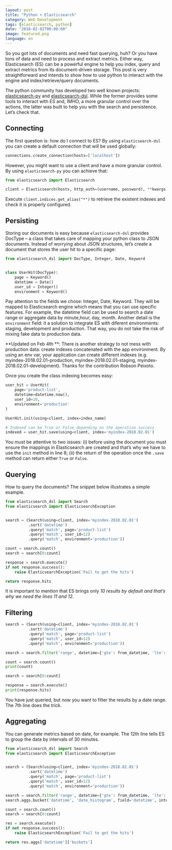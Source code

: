 ```yaml
---
layout: post
title: "Python + Elasticsearch"
category: Web Development
tags: [elasticsearch, python]
date: "2018-02-02T00:00:00"
image: featured.png
language: en
---
```


So you got lots of documents and need fast querying, huh? Or you have tons of data and need to process and extract metrics. Either way, Elasticsearch (ES) can be a powerful engine to help you index, query and extract metrics from its document-driven storage. This post is very straightforward and intends to show how to use python to interact with the engine and index/retrieve/query documents.

The python community has developed two well known projects: [elasticsearch-py](http://elasticsearch-py.readthedocs.io/) and [elasticsearch-dsl](http://elasticsearch-dsl.readthedocs.io/). While the former provides some tools to interact with ES and, IMHO, a more granular control over the actions, the latter was built to help you with the search and persistence. Let’s check that.

## Connecting

The first question is: how do I connect to ES? By using `elasticsearch-dsl` you can create a default connection that will be used globally:

```python
connections.create_connection(hosts=['localhost'])
```

However, you might want to use a client and have a more granular control. By using `elasticsearch-py` you can achieve that:

```python
from elasticsearch import Elasticsearch

client = Elasticsearch(hosts, http_auth=(username, password), **kwargs)
```

Execute `client.indices.get_alias("*")` to retrieve the existent indexes and check it is properly configured.

## Persisting

Storing our documents is easy because `elasticsearch-dsl` provides DocType – a class that takes care of mapping your python class to JSON documents. Instead of worrying about JSON structures, let’s create a document that stores the user hit to a specific page:

```python
from elasticsearch_dsl import DocType, Integer, Date, Keyword


class UserHit(DocType):
    page = Keyword()
    datetime = Date()
    user_id = Integer()
    environment = Keyword()
```

Pay attention to the fields we chose: Integer, Date, Keyword. They will be mapped to Elasticsearch engine which means that you can use specific features. For example, the datetime field can be used to search a date range or aggregate data by minute,hour, day, month. Another detail is the `environment` field: it a solution to integrate ES with diferent environments: staging, development and production. That way, you do not take the risk of mixing fake data to production data.

**Updated on Feb 4th **: There is another strategy to not mess with production data: create indexes concatenated with the app environment. By using an env var, your application can create different indexes (e.g. myindex-2018.02.01-production, myindex-2018.02.01-staging, myindex-2018.02.01-development). Thanks for the contribution Robson Peixoto.

Once you create the class indexing becomes easy:

```python
user_hit = UserHit(
    page='product-list',
    datetime=datetime.now(),
    user_id=10,
    environment='production'
)

UserHit.init(using=client, index=index_name)

# Indexed can be True or False depending on the operation success
indexed = user_hit.save(using=client, index='myindex-2018.02.01')
```

You must be attentive to two issues: (i) before using the document you must ensure the mappings in Elasticsearch are created and that’s why we have to use the `init` method in line 8; (ii) the return of the operation once the `.save` method can return either `True` or `False`.

## Querying

How to query the documents? The snippet below illustrates a simple example.

```python
from elasticsearch_dsl import Search
from elasticsearch import ElasticsearchException


search = (Search(using=client, index='myindex-2018.02.01')
          .sort('datetime')
          .query('match', page='product-list')
          .query('match', user_id=12)
          .query('match', environment='production'))

count = search.count()
search = search[0:count]

response = search.execute()
if not response.success():
    raise ElasticsearchException('Fail to get the hits')

return response.hits
```

It is important to mention that ES brings only _10 results by default and that’s why we need the lines 11 and 12_.

## Filtering

```python
search = (Search(using=client, index='myindex-2018.02.01')
          .sort('datetime')
          .query('match', page='product-list')
          .query('match', user_id=12)
          .query('match', environment='production'))

search = search.filter('range', datetime={'gte': from_datetime, 'lte': to_datetime, 'time_zone': time_zone_delta})

count = search.count()
print(count)

search = search[0:count]

response = search.execute()
print(response.hits)
```

You have just queried, but now you want to filter the results by a date range. The 7th line does the trick.

## Aggregating

You can generate metrics based on date, for example. The 12th line tells ES to group the data by intervals of 30 minutes.

```python
from elasticsearch_dsl import Search
from elasticsearch import ElasticsearchException


search = (Search(using=client, index='myindex-2018.02.01')
          .sort('datetime')
          .query('match', page='product-list')
          .query('match', user_id=12)
          .query('match', environment='production'))

search = search.filter('range', datetime={'gte': from_datetime, 'lte': to_datetime, 'time_zone': time_zone_delta})
search.aggs.bucket('datetime', 'date_histogram', field='datetime', interval='30m')

count = search.count()
search = search[0:count]

res = search.execute()
if not response.success():
    raise ElasticsearchException('Fail to get the hits')

return res.aggs['datetime']['buckets']
```
